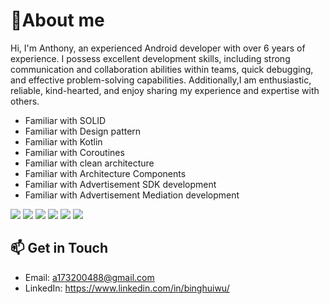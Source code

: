 
# 👋About me

Hi, I'm Anthony, an experienced Android developer with over 6 years of experience.
I possess excellent development skills, including strong communication and collaboration abilities within teams, quick debugging, and effective problem-solving capabilities.
Additionally,I am enthusiastic, reliable, kind-hearted, and enjoy sharing my experience and expertise with others.
- Familiar with SOLID
- Familiar with Design pattern
- Familiar with Kotlin
- Familiar with Coroutines
- Familiar with clean architecture
- Familiar with Architecture Components
- Familiar with Advertisement SDK development
- Familiar with Advertisement Mediation development

![](https://img.shields.io/badge/Code-Kotlin-informational?style=flat&logo=kotlin&logoColor=white&color=0095D5)
![](https://img.shields.io/badge/Tool-Coroutines-informational?style=flat&logo=Kotlin&logoColor=white&color=0095D5)
![](https://img.shields.io/badge/SDK-Android_SDK-informational?style=flat&logo=android&logoColor=white&color=3DDC84)
![](https://img.shields.io/badge/Tools-MVC_MVP_MVVM-informational?style=flat&logo=Model_View_Controller&logoColor=white&color=blueviolet)
![](https://img.shields.io/badge/Tools-Jetpack-informational?style=flat&logo=android&logoColor=white&color=3DDC84)
![](https://img.shields.io/badge/Tools-Architecture_Components-informational?style=flat&logo=android&logoColor=white&color=3DDC84)


## 📫 Get in Touch

- Email: a173200488@gmail.com
- LinkedIn: https://www.linkedin.com/in/binghuiwu/
